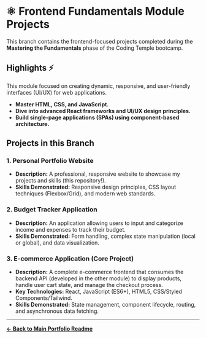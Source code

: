# ⚛️ Frontend Fundamentals Module Projects

This branch contains the frontend-focused projects completed during the **Mastering the Fundamentals** phase of the Coding Temple bootcamp.

## Highlights ⚡️

This module focused on creating dynamic, responsive, and user-friendly interfaces (UI/UX) for web applications.

* **Master HTML, CSS, and JavaScript.**
* **Dive into advanced React frameworks and UI/UX design principles.**
* **Build single-page applications (SPAs) using component-based architecture.**

## Projects in this Branch

### 1. Personal Portfolio Website

* **Description:** A professional, responsive website to showcase my projects and skills (this repository!).
* **Skills Demonstrated:** Responsive design principles, CSS layout techniques (Flexbox/Grid), and modern web standards.

### 2. Budget Tracker Application

* **Description:** An application allowing users to input and categorize income and expenses to track their budget.
* **Skills Demonstrated:** Form handling, complex state manipulation (local or global), and data visualization.

### 3. E-commerce Application (Core Project)

* **Description:** A complete e-commerce frontend that consumes the backend API (developed in the other module) to display products, handle user cart state, and manage the checkout process.
* **Key Technologies:** React, JavaScript (ES6+), HTML5, CSS/Styled Components/Tailwind.
* **Skills Demonstrated:** State management, component lifecycle, routing, and asynchronous data fetching.

---
**[← Back to Main Portfolio Readme](https://github.com/EarlMcCard/ctse-projects/tree/main)**